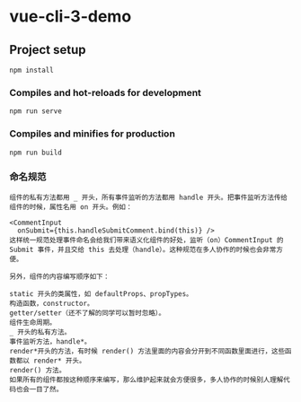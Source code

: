 # vue-cli-3-demo

## Project setup
```
npm install
```

### Compiles and hot-reloads for development
```
npm run serve
```

### Compiles and minifies for production
```
npm run build
```

### 命名规范
```
组件的私有方法都用 _ 开头，所有事件监听的方法都用 handle 开头。把事件监听方法传给组件的时候，属性名用 on 开头。例如：

<CommentInput
  onSubmit={this.handleSubmitComment.bind(this)} />
这样统一规范处理事件命名会给我们带来语义化组件的好处，监听（on）CommentInput 的 Submit 事件，并且交给 this 去处理（handle）。这种规范在多人协作的时候也会非常方便。

另外，组件的内容编写顺序如下：

static 开头的类属性，如 defaultProps、propTypes。
构造函数，constructor。
getter/setter（还不了解的同学可以暂时忽略）。
组件生命周期。
_ 开头的私有方法。
事件监听方法，handle*。
render*开头的方法，有时候 render() 方法里面的内容会分开到不同函数里面进行，这些函数都以 render* 开头。
render() 方法。
如果所有的组件都按这种顺序来编写，那么维护起来就会方便很多，多人协作的时候别人理解代码也会一目了然。
```
